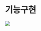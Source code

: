 # 기능구현               
<img src="[file:///C:/Users/frenc/MovieDBApp/%EA%B8%B0%EB%8A%A5%EA%B5%AC%ED%98%84.gif](https://github.com/user-attachments/assets/ef0e571d-e9db-437e-889e-cad93715aa4e)">

